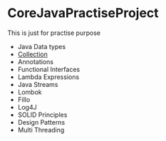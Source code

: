 # CoreJavaPractiseProject

This is just for practise purpose

* Java Data types
* [Collection](src/com/collection/COLLECTION.MD)
* Annotations 
* Functional Interfaces 
* Lambda Expressions 
* Java Streams 
* Lombok 
* Fillo 
* Log4J 
* SOLID Principles 
* Design Patterns 
* Multi Threading